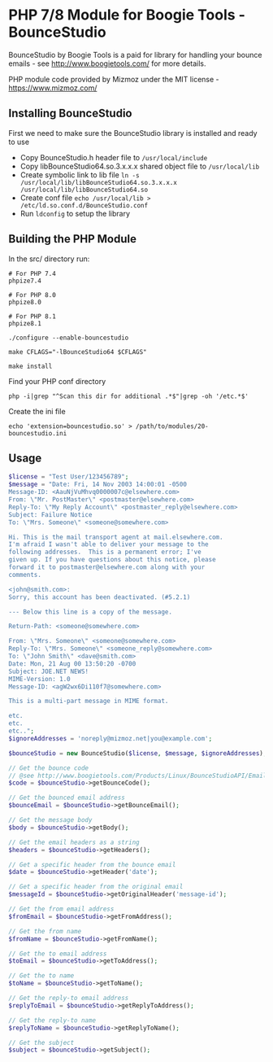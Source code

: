 # PHP 7/8 Module for Boogie Tools - BounceStudio 

BounceStudio by Boogie Tools is a paid for library for handling your bounce emails - see http://www.boogietools.com/ for more details.

PHP module code provided by Mizmoz under the MIT license - https://www.mizmoz.com/

## Installing BounceStudio

First we need to make sure the BounceStudio library is installed and ready to use

- Copy BounceStudio.h header file to `/usr/local/include`
- Copy libBounceStudio64.so.3.x.x.x shared object file to `/usr/local/lib`
- Create symbolic link to lib file `ln -s /usr/local/lib/libBounceStudio64.so.3.x.x.x /usr/local/lib/libBounceStudio64.so`
- Create conf file `echo /usr/local/lib > /etc/ld.so.conf.d/BounceStudio.conf`
- Run `ldconfig` to setup the library

## Building the PHP Module

In the src/ directory run:

```
# For PHP 7.4
phpize7.4

# For PHP 8.0
phpize8.0

# For PHP 8.1
phpize8.1

./configure --enable-bouncestudio

make CFLAGS="-lBounceStudio64 $CFLAGS"

make install

```

Find your PHP conf directory

```php -i|grep "^Scan this dir for additional .*$"|grep -oh '/etc.*$'```

Create the ini file

```echo 'extension=bouncestudio.so' > /path/to/modules/20-bouncestudio.ini```

## Usage

```php
$license = "Test User/123456789";
$message = "Date: Fri, 14 Nov 2003 14:00:01 -0500
Message-ID: <AauNjVuMhvq0000007c@elsewhere.com>
From: \"Mr. PostMaster\" <postmaster@elsewhere.com>
Reply-To: \"My Reply Account\" <postmaster_reply@elsewhere.com>
Subject: Failure Notice
To: \"Mrs. Someone\" <someone@somewhere.com>

Hi. This is the mail transport agent at mail.elsewhere.com.
I'm afraid I wasn't able to deliver your message to the
following addresses.  This is a permanent error; I've
given up. If you have questions about this notice, please
forward it to postmaster@elsewhere.com along with your
comments.

<john@smith.com>:
Sorry, this account has been deactivated. (#5.2.1)

--- Below this line is a copy of the message.

Return-Path: <someone@somewhere.com>

From: \"Mrs. Someone\" <someone@somewhere.com>
Reply-To: \"Mrs. Someone\" <someone_reply@somewhere.com>
To: \"John Smith\" <dave@smith.com>
Date: Mon, 21 Aug 00 13:50:20 -0700
Subject: JOE.NET NEWS!
MIME-Version: 1.0
Message-ID: <agW2wx6Di110f7@somewhere.com>

This is a multi-part message in MIME format.

etc.
etc.
etc..";
$ignoreAddresses = 'noreply@mizmoz.net|you@example.com';

$bounceStudio = new BounceStudio($license, $message, $ignoreAddresses);

// Get the bounce code
// @see http://www.boogietools.com/Products/Linux/BounceStudioAPI/Email-Bounce-Boogie-Bounce-API-Categories.asp
$code = $bounceStudio->getBounceCode();

// Get the bounced email address
$bounceEmail = $bounceStudio->getBounceEmail();

// Get the message body
$body = $bounceStudio->getBody();

// Get the email headers as a string
$headers = $bounceStudio->getHeaders();

// Get a specific header from the bounce email
$date = $bounceStudio->getHeader('date');

// Get a specific header from the original email
$messageId = $bounceStudio->getOriginalHeader('message-id');

// Get the from email address
$fromEmail = $bounceStudio->getFromAddress();

// Get the from name
$fromName = $bounceStudio->getFromName();

// Get the to email address
$toEmail = $bounceStudio->getToAddress();

// Get the to name
$toName = $bounceStudio->getToName();

// Get the reply-to email address
$replyToEmail = $bounceStudio->getReplyToAddress();

// Get the reply-to name
$replyToName = $bounceStudio->getReplyToName();

// Get the subject
$subject = $bounceStudio->getSubject();
```
